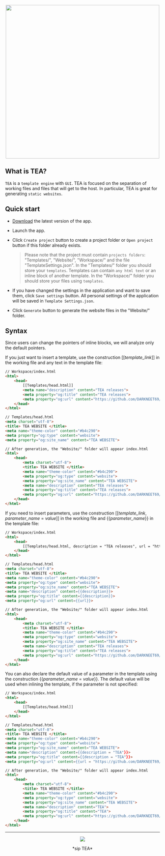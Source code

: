 <p align="center">
    <a href="https://github.com/DARKNEET69/TemplateEngineApp/releases/tag/0.1.0"><img src="https://user-images.githubusercontent.com/63448832/209059349-e2667f40-7a14-4183-a0e7-344d7be6df35.png" width="500"/></a>
</p>

## What is TEA?

`TEA` is a `template engine` with `GUI`. TEA is focused on the separation of working files and files that will get to the host. In particular, TEA is great for generating `static websites`.

## Quick start

* [Download](https://github.com/DARKNEET69/TemplateEngineApp/releases/tag/0.1.0) the latest version of the app.
* Launch the app.
* Click `Create project` button to create a project folder or `Open project` button if this folder already exists.

  > Please note that the project must contain `projects folders`: "Templates/", "Website/", "Workspace/" and the file "TemplateSettings.json".
  > In the "Templates/" folder you should store your `templates`. Templates can contain `any html text` or an inline block of another template.
  > In the "Workspace/" folder you should store your files using `templates`.
  
* If you have changed the settings in the application and want to save them, click `Save settings` button. All personal settings of the application will be saved in `Template Settings.json`.
* Click `Generate` button to generate the website files in the "Website/" folder.

## Syntax

Since users can change the pointers of inline blocks, we will analyze only the default pointers.

If you just want to insert a template, use the construction [[_template_link_]] in the working file and any text in the template file:

```html
// Workspace/index.html
<html>
    <head>
        [[Templates/head.html]]
        <meta name="description" content="TEA releases">  
        <meta property="og:title" content="TEA releases">  
        <meta property="og:url" content="https://github.com/DARKNEET69/TemplateEngineApp/releases">
    </head>
</html>
```
```html
// Templates/head.html
<meta charset="utf-8">
<title> TEA WEBSITE </title>
<meta name="theme-color" content="#b4c290">
<meta property="og:type" content="website">
<meta property="og:site_name" content="TEA WEBSITE">
```
```html
// After generation, the "Website/" folder will appear index.html
<html>
    <head>
        <meta charset="utf-8">
        <title> TEA WEBSITE </title>
        <meta name="theme-color" content="#b4c290">
        <meta property="og:type" content="website">
        <meta property="og:site_name" content="TEA WEBSITE">
        <meta name="description" content="TEA releases">  
        <meta property="og:title" content="TEA releases">  
        <meta property="og:url" content="https://github.com/DARKNEET69/TemplateEngineApp/releases">
    </head>
</html>
```

If you need to insert parameters, use the construction [[_template_link_, _parameter_name_ = _value_]] in the working file and {{_parameter_name_}} in the template file:

```html
// Workspace/index.html
<html>
    <head>
        [[Templates/head.html, description = "TEA releases", url = "https://github.com/DARKNEET69/TemplateEngineApp/releases"]] 
    </head>
</html>
```
```html
// Templates/head.html
<meta charset="utf-8">
<title> TEA WEBSITE </title>
<meta name="theme-color" content="#b4c290">
<meta property="og:type" content="website">
<meta property="og:site_name" content="TEA WEBSITE">
<meta name="description" content={{description}}>  
<meta property="og:title" content={{description}}>  
<meta property="og:url" content={{url}}>
```
```html
// After generation, the "Website/" folder will appear index.html
<html>
    <head>
        <meta charset="utf-8">
        <title> TEA WEBSITE </title>
        <meta name="theme-color" content="#b4c290">
        <meta property="og:type" content="website">
        <meta property="og:site_name" content="TEA WEBSITE">
        <meta name="description" content="TEA releases">  
        <meta property="og:title" content="TEA releases">  
        <meta property="og:url" content="https://github.com/DARKNEET69/TemplateEngineApp/releases">
    </head>
</html>
```

You can also declare the default value of a parameter in the template using the construction {{_parameter_name_ = _value_}}. The default value will be used when inlining the template, if the parameter is not specified:

```html
// Workspace/index.html
<html>
    <head>
        [[Templates/head.html]] 
    </head>
</html>
```
```html
// Templates/head.html
<meta charset="utf-8">
<title> TEA WEBSITE </title>
<meta name="theme-color" content="#b4c290">
<meta property="og:type" content="website">
<meta property="og:site_name" content="TEA WEBSITE">
<meta name="description" content={{description = "TEA"}}>  
<meta property="og:title" content={{description = "TEA"}}>  
<meta property="og:url" content={{url = "https://github.com/DARKNEET69/TemplateEngineApp"}}>
```
```html
// After generation, the "Website/" folder will appear index.html
<html>
    <head>
        <meta charset="utf-8">
        <title> TEA WEBSITE </title>
        <meta name="theme-color" content="#b4c290">
        <meta property="og:type" content="website">
        <meta property="og:site_name" content="TEA WEBSITE">
        <meta name="description" content="TEA">  
        <meta property="og:title" content="TEA">  
        <meta property="og:url" content="https://github.com/DARKNEET69/TemplateEngineApp">
    </head>
</html>
```
***

<p align="center">
    <a href="https://github.com/DARKNEET69/TemplateEngineApp/releases/tag/0.1.0">
      <img src="https://user-images.githubusercontent.com/63448832/208745193-99ccde9b-afb1-424b-832f-b8f1f69f0921.png"/>      
    </a>    
</p>
<p align="center"> *sip TEA* </p>
